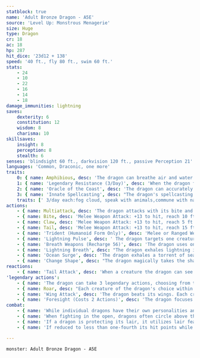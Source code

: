 ```yaml
---
statblock: true
name: 'Adult Bronze Dragon - A5E'
source: 'Level Up: Monstrous Menagerie'
size: Huge
type: Dragon
cr: 18
ac: 18
hp: 287
hit_dice: '23d12 + 138'
speed: '40 ft., fly 80 ft., swim 60 ft.'
stats:
    - 24
    - 10
    - 22
    - 16
    - 14
    - 18
damage_immunities: lightning
saves:
    dexterity: 6
    constitution: 12
    wisdom: 8
    charisma: 10
skillsaves:
    insight: 8
    perception: 8
    stealth: 6
senses: 'blindsight 60 ft., darkvision 120 ft., passive Perception 21'
languages: 'Common, Draconic, one more'
traits:
    0: { name: Amphibious, desc: 'The dragon can breathe air and water.' }
    1: { name: 'Legendary Resistance (3/Day)', desc: 'When the dragon fails a saving throw, it can choose to succeed instead. When it does, some of its scales fall away and turn to sea foam. If it has no more uses of this ability, its Armor Class is reduced to 16 until it finishes a long rest.' }
    2: { name: 'Oracle of the Coast', desc: 'The dragon can accurately predict the weather up to 7 days in advance and is never considered surprised while conscious. Additionally, by submerging itself in a body of water and spending 1 minute in concentration, it can cast scrying, requiring no components. The scrying orb appears in a space in the same body of water.' }
    3: { name: 'Innate Spellcasting', desc: "The dragon's spellcasting ability is Charisma (save DC 18). It can innately cast the following spells, requiring no material components." }
    traits: [' 3/day each:fog cloud, speak with animals,commune with nature, speak with plants']
actions:
    - { name: Multiattack, desc: 'The dragon attacks with its bite and twice with its claws. In place of its bite, it can use Lightning Pulse.' }
    - { name: Bite, desc: 'Melee Weapon Attack: +13 to hit, reach 10 ft., one target. Hit: 23 (3d10 + 7) piercing damage plus 4 (1d8) lightning damage.' }
    - { name: Claw, desc: 'Melee Weapon Attack: +13 to hit, reach 5 ft., one target. Hit: 20 (3d8 + 7) slashing damage.' }
    - { name: Tail, desc: 'Melee Weapon Attack: +13 to hit, reach 15 ft., one target. Hit: 20 (3d8 + 7) bludgeoning damage, and the dragon pushes the target 10 feet away.' }
    - { name: 'Trident (Humanoid Form Only)', desc: 'Melee or Ranged Weapon Attack: +13 to hit, reach 5 ft. or range 20/60 ft., one target. Hit: 10 (1d6 + 7) piercing damage.' }
    - { name: 'Lightning Pulse', desc: ' The dragon targets one creature within 60 feet, forcing it to make a DC 20 Dexterity saving throw. The creature takes 22 (4d10) lightning damage on a failure or half damage on a success. If the initial target is touching a body of water, all other creatures within 20 feet of it and touching the same body of water must also make the saving throw against this damage.' }
    - { name: 'Breath Weapons (Recharge 56)', desc: 'The dragon uses one of the following breath weapons:' }
    - { name: 'Lightning Breath', desc: "The dragon exhales lightning in a 90-foot-long, 5-foot-wide line. Each creature in the area makes a DC 20 Dexterity saving throw, taking 69 (13d10) lightning damage on a failed save or half damage on a success. A creature that fails the saving throw can't take reactions until the end of its next turn." }
    - { name: 'Ocean Surge', desc: 'The dragon exhales a torrent of seawater in a 30-foot cone. Each creature in the area makes a DC 20 Strength saving throw. A creature that fails is pushed 30 feet away from the dragon and knocked prone, while one that succeeds is pushed only 15 feet away.' }
    - { name: 'Change Shape', desc: "The dragon magically takes the shape of a humanoid or beast, or changes back into its true form. It reverts to its true form if it dies. Any equipment it is wearing or carrying is absorbed or borne by the new form (dragon's choice). In the new form, the dragon's stats are unchanged except for its size. It can't use Lightning Pulse, Breath Weapons, Tail Attack, or Wing Attack except in dragon form. In beast form, it can attack only with its bite and claws, if appropriate to its form. If the beast form is Large or smaller, the reach of these attacks is reduced to 5 feet. In humanoid form, it can attack only with its trident." }
reactions:
    - { name: 'Tail Attack', desc: 'When a creature the dragon can see within 10 feet hits the dragon with a melee attack, the dragon makes a tail attack against it.' }
'legendary actions':
    - { name: 'The dragon can take 3 legendary actions, choosing from the options below', desc: "Only one legendary action can be used at a time and only at the end of another creature's turn. It regains spent legendary actions at the start of its turn." }
    - { name: Roar, desc: "Each creature of the dragon's choice within 120 feet that can hear it makes a DC 18 Charisma saving throw. On a failure, it is frightened for 1 minute. A creature repeats the saving throw at the end of its turns, ending the effect on itself on a success. When it succeeds on a saving throw or the effect ends for it, it is immune to Roar for 24 hours." }
    - { name: 'Wing Attack', desc: 'The dragon beats its wings. Each creature within 15 feet makes a DC 21 Dexterity saving throw. On a failure, it is pushed 10 feet away and knocked prone. The dragon can then fly up to half its fly speed.' }
    - { name: 'Foresight (Costs 2 Actions)', desc: 'The dragon focuses on the many sprawling futures before it and predicts what will come next. Attacks against it are made with disadvantage until the start of its next turn.' }
combat:
    - { name: 'While individual dragons have their own personalities and tactics, most rely heavily on their breath weapons', desc: 'They use them whenever they can, preferably from maximum distance and while flying above their enemies.' }
    - { name: 'When fighting in the open, dragons often circle above their enemies as they wait for their breath weapons to recharge', desc: "They only close to melee if their enemies deal significant damage with ranged attacks, or if they can savage an enemy cut off from its allies. Once bloodied, dragons become more aggressive, attacking with bite and claws when their breath weapons aren't available." }
    - { name: 'If a dragon is protecting its lair, it utilizes lair features, traps, allies, and architecture such as escape tunnels to keep up a hit-and-run fight, reappearing only when it has a fully-recharged breath weapon', desc: 'If the dragon is forced into melee combat, it uses its bite and claws against a single foe. If it has legendary actions like Roar and Wing Attack, it uses them to disperse its other enemies.' }
    - { name: 'If reduced to less than one-fourth its hit points while fighting in the open, a dragon flies away', desc: 'However, it fights to the death to defend its lair, unless it can regain the upper hand through tricks or bargains.' }

---
```

```statblock
monster: Adult Bronze Dragon - A5E
```
